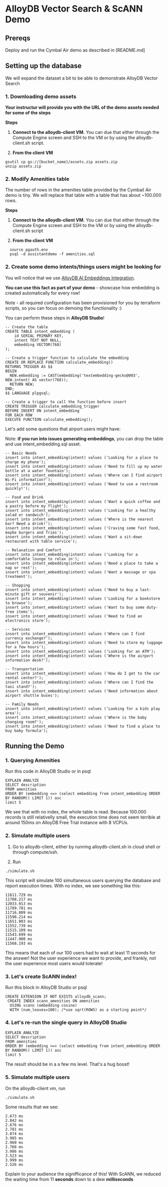 # AlloyDB Vector Search & ScANN Demo

## Prereqs

Deploy and run the Cymbal Air demo as described in [README.md]


## Setting up the database

We will expand the dataset a bit to be able to demonstrate AlloyDB Vector Search

### 1. Downloading demo assets

**Your instructur will provide you with the URL of the demo assets needed for some of the steps**

**Steps**
1. **Connect to the alloydb-client VM.** You can due that either through the Compute Engine screen and SSH to the VM or by using the alloydb-client.sh script.

2. **From the client VM**
```
gsutil cp gs://[bucket_name]/assets.zip assets.zip
unzip assets.zip
```


### 2. Modify Amenities table


The number of rows in the amenities table provided by the Cymbail Air demo is tiny. We will replace that table with a table that has about ~100.000 rows. 

**Steps**
1. **Connect to the alloydb-client VM.** You can due that either through the Compute Engine screen and SSH to the VM or by using the alloydb-client.sh script

2. **From the client VM**
```
  source pgauth.env
  psql -d assistantdemo -f amenities.sql 

```


### 2. Create some demo intents/things users might be looking for

You will notice that we use [AlloyDB AI Embeddings Integration](https://cloud.google.com/alloydb/docs/ai/work-with-embeddings).

**You can use this fact as part of your demo** - showcase how embedding is created automatically for every row!

Note - all required configuration has been provisioned for you by terraform scripts, so you can focus on demoing the functionality :)

You can perform these steps in **AlloyDB Studio**!

```
-- Create the table
CREATE TABLE intent_embedding (
    id SERIAL PRIMARY KEY,
    intent TEXT NOT NULL,
    embedding VECTOR(768)
);

-- Create a trigger function to calculate the embedding
CREATE OR REPLACE FUNCTION calculate_embedding()
RETURNS TRIGGER AS $$
BEGIN
  NEW.embedding := CAST(embedding('textembedding-gecko@003', NEW.intent) AS vector(768));
  RETURN NEW;
END;
$$ LANGUAGE plpgsql;

-- Create a trigger to call the function before insert
CREATE TRIGGER calculate_embedding_trigger
BEFORE INSERT ON intent_embedding
FOR EACH ROW
EXECUTE FUNCTION calculate_embedding();
```

Let's add some questions that airport users might have:

Note: **if you run into issues generating embeddings**, you can 
drop the table and use intent_embedding.sql asset.

```
-- Basic Needs
insert into intent_embedding(intent) values ('Looking for a place to charge my phone');
insert into intent_embedding(intent) values ('Need to fill up my water bottle at a water fountain');
insert into intent_embedding(intent) values ('Where can I find airport Wi-Fi information?');
insert into intent_embedding(intent) values ('Need to use a restroom quickly!');

-- Food and Drink
insert into intent_embedding(intent) values ('Want a quick coffee and a pastry before my flight');
insert into intent_embedding(intent) values ('Looking for a healthy salad or sandwich');
insert into intent_embedding(intent) values ('Where is the nearest bar? Need a drink!');
insert into intent_embedding(intent) values ('Craving some fast food, maybe burgers and fries');
insert into intent_embedding(intent) values ('Want a sit-down restaurant with table service');

-- Relaxation and Comfort
insert into intent_embedding(intent) values ('Looking for a comfortable lounge to relax in');
insert into intent_embedding(intent) values ('Need a place to take a nap or rest');
insert into intent_embedding(intent) values ('Want a massage or spa treatment');

-- Shopping
insert into intent_embedding(intent) values ('Need to buy a last-minute gift or souvenir');
insert into intent_embedding(intent) values ('Looking for a bookstore to browse');
insert into intent_embedding(intent) values ('Want to buy some duty-free items');
insert into intent_embedding(intent) values ('Need to find an electronics store');

-- Services
insert into intent_embedding(intent) values ('Where can I find currency exchange?');
insert into intent_embedding(intent) values ('Need to store my luggage for a few hours');
insert into intent_embedding(intent) values ('Looking for an ATM');
insert into intent_embedding(intent) values ('Where is the airport information desk?');

-- Transportation
insert into intent_embedding(intent) values ('How do I get to the car rental center?');
insert into intent_embedding(intent) values ('Where can I find the taxi stand?');
insert into intent_embedding(intent) values ('Need information about airport shuttle buses');

-- Family Needs
insert into intent_embedding(intent) values ('Looking for a kids play area');
insert into intent_embedding(intent) values ('Where is the baby changing room?');
insert into intent_embedding(intent) values ('Need to find a place to buy baby formula');
```

## Running the Demo

### 1. Querying Amenities

Run this code in AlloyDB Studio or in psql

```
EXPLAIN ANALYZE 
SELECT description
FROM amenities
ORDER BY (embedding <=> (select embedding from intent_embedding ORDER BY RANDOM() LIMIT 1)) asc
limit 5
```

We see that with no index, the whole table is read. Because 100.000 records is still relativelly small, the execution time does not seem terrible at around 150ms on AlloyDB Free Trial instance with 8 VCPUs.

### 2. Simulate multiple users

1. Go to alloydb-client, either by running alloydb-client.sh in cloud shell or through compute/ssh.

2. Run

```
./simulate.sh
```

This script will simulate 100 simultaneous users querying the database and report execution times. With no index, we see something like this:

```
11611.729 ms
11708.217 ms
12033.913 ms
11789.781 ms
11716.809 ms
11590.214 ms
11651.003 ms
11552.739 ms
11515.109 ms
11543.699 ms
11447.900 ms
11568.193 ms
```

This means that each of our 100 users had to wait at least 11 seconds for the answer! Not the user experience we want to provide, and frankly, not the user experience most users would tolerate!

### 3. Let's create ScANN index!

Run this block in AlloyDB Studio or psql

```
CREATE EXTENSION IF NOT EXISTS alloydb_scann;
 CREATE INDEX scann_amenities ON amenities
  USING scann (embedding cosine)
  WITH (num_leaves=100); /*use sqrt(ROWS) as a starting point*/
```


### 4. Let's re-run the single query in AlloyDB Studio

```
EXPLAIN ANALYZE 
SELECT description
FROM amenities
ORDER BY (embedding <=> (select embedding from intent_embedding ORDER BY RANDOM() LIMIT 1)) asc
limit 5
```

The result should be in a a few ms level. That's a hug boost!

### 5. Simulate multiple users

On the alloydb-client vm, run
```
./simulate.sh
```

Some results that we see:

```
2.673 ms
2.842 ms
2.676 ms
2.781 ms
3.874 ms
3.985 ms
2.960 ms
2.760 ms
3.986 ms
3.523 ms
3.999 ms
2.526 ms
```

Explain to your audience the signifficance of this! With ScANN, we reduced the waiting time from 11 **seconds** down to a dew **milliseconds**
